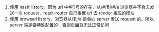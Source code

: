 1. 使用 hashHistory，因为 url 中#符号的存在，从/#/到/#/a 浏览器并不会去发送一次 request，react-router 自己根据 url 去 render 相应的模块
2. 使用 browserHistory，浏览器从/到/a 是会向 server 发送 request 的。所以 server 端是要特殊配置的，否则页面将无法正常访问
